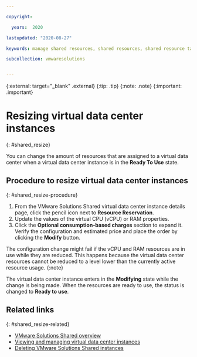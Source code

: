 ```yaml
---

copyright:

  years:  2020

lastupdated: "2020-08-27"

keywords: manage shared resources, shared resources, shared resource tasks

subcollection: vmwaresolutions


---
```


{:external: target="_blank" .external}
{:tip: .tip}
{:note: .note}
{:important: .important}

# Resizing virtual data center instances
{: #shared_resize}

You can change the amount of resources that are assigned to a virtual data center when a virtual data center instance is in the **Ready To Use** state.

## Procedure to resize virtual data center instances
{: #shared_resize-procedure}

1. From the VMware Solutions Shared virtual data center instance details page, click the pencil icon next to **Resource Reservation**.
2. Update the values of the virtual CPU (vCPU) or RAM properties.
3. Click the **Optional consumption-based charges** section to expand it. Verify the configuration and estimated price and place the order by clicking the **Modify** button.

The configuration change might fail if the vCPU and RAM resources are in use while they are reduced. This happens because the virtual data center resources cannot be reduced to a level lower than the currently active resource usage.
{:note}

The virtual data center instance enters in the **Modifying** state while the change is being made. When the resources are ready to use, the status is changed to **Ready to use**.

## Related links
{: #shared_resize-related}

* [VMware Solutions Shared overview](/docs/vmwaresolutions?topic=vmwaresolutions-shared_overview)
* [Viewing and managing virtual data center instances](/docs/vmwaresolutions?topic=vmwaresolutions-shared_managing)
* [Deleting VMware Solutions Shared instances](/docs/vmwaresolutions?topic=vmwaresolutions-shared_deletinginstance)
